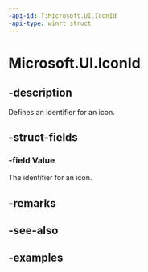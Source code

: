 ```yaml
---
-api-id: T:Microsoft.UI.IconId
-api-type: winrt struct
---
```


# Microsoft.UI.IconId

<!--
public struct IconId
-->

## -description

Defines an identifier for an icon.

## -struct-fields

### -field Value

The identifier for an icon.

## -remarks

## -see-also

## -examples


